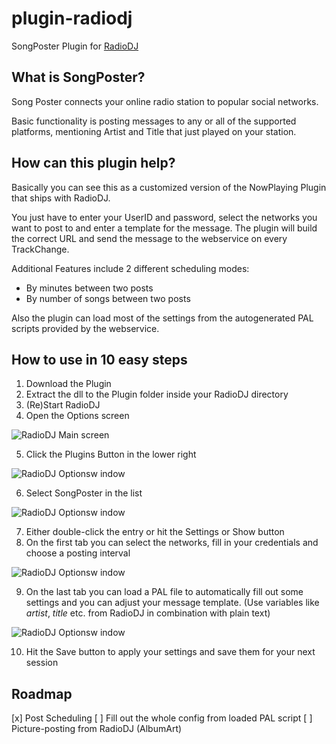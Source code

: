 # plugin-radiodj
SongPoster Plugin for [RadioDJ](http://radiodj.ro)

## What is SongPoster?
Song Poster connects your online radio station to popular social networks.

Basic functionality is posting messages to any or all of the supported platforms, mentioning Artist and Title that just played on your station.

## How can this plugin help?
Basically you can see this as a customized version of the NowPlaying Plugin that ships with RadioDJ.

You just have to enter your UserID and password, select the networks you want to post to and enter a template for the message.
The plugin will build the correct URL and send the message to the webservice on every TrackChange.

Additional Features include 2 different scheduling modes:
* By minutes between two posts
* By number of songs between two posts

Also the plugin can load most of the settings from the autogenerated PAL scripts provided by the webservice.

## How to use in 10 easy steps
1. Download the Plugin
2. Extract the dll to the Plugin folder inside your RadioDJ directory
3. (Re)Start RadioDJ
4. Open the Options screen
  
  ![RadioDJ Main screen](https://dl.dropboxusercontent.com/u/7370504/radioDJ/Step1.png)
  
5. Click the Plugins Button in the lower right
  
  ![RadioDJ Optionsw indow](https://dl.dropboxusercontent.com/u/7370504/radioDJ/Step2.png)

6. Select SongPoster in the list
  
  ![RadioDJ Optionsw indow](https://dl.dropboxusercontent.com/u/7370504/radioDJ/Step3.png)

7. Either double-click the entry or hit the Settings or Show button
8. On the first tab you can select the networks, fill in your credentials and choose a posting interval
  
  ![RadioDJ Optionsw indow](https://dl.dropboxusercontent.com/u/7370504/radioDJ/Step4.png)
  
9. On the last tab you can load a PAL file to automatically fill out some settings and you can adjust your message template.
(Use variables like $artist$, $title$ etc. from RadioDJ in combination with plain text)
  
  ![RadioDJ Optionsw indow](https://dl.dropboxusercontent.com/u/7370504/radioDJ/Step4.png)
  
10. Hit the Save button to apply your settings and save them for your next session

## Roadmap
[x] Post Scheduling
[ ] Fill out the whole config from loaded PAL script
[ ] Picture-posting from RadioDJ (AlbumArt)
